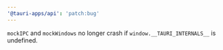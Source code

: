 ```yaml
---
'@tauri-apps/api': 'patch:bug'
---
```


`mockIPC` and `mockWindows` no longer crash if `window.__TAURI_INTERNALS__` is undefined.
